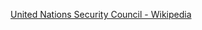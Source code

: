 ﻿[United Nations Security Council - Wikipedia](https://en.wikipedia.org/wiki/United_Nations_Security_Council)